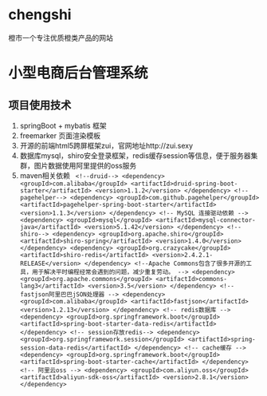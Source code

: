 # chengshi
橙市一个专注优质橙类产品的网站
# 小型电商后台管理系统
## 项目使用技术
1. springBoot + mybatis 框架
2. freemarker 页面渲染模板
3. 开源的前端html5跨屏框架zui，官网地址http://zui.sexy
4. 数据库mysql，shiro安全登录框架，redis缓存session等信息，便于服务器集群，图片数据使用阿里提供的oss服务
5. maven相关依赖
`
        <!--druid-->
        <dependency>
            <groupId>com.alibaba</groupId>
            <artifactId>druid-spring-boot-starter</artifactId>
            <version>1.1.2</version>
        </dependency>
        <!--pagehelper-->
        <dependency>
            <groupId>com.github.pagehelper</groupId>
            <artifactId>pagehelper-spring-boot-starter</artifactId>
            <version>1.1.3</version>
        </dependency>
        <!-- MySQL 连接驱动依赖 -->
        <dependency>
            <groupId>mysql</groupId>
            <artifactId>mysql-connector-java</artifactId>
            <version>5.1.42</version>
        </dependency>
        <!--shiro-->
        <dependency>
            <groupId>org.apache.shiro</groupId>
            <artifactId>shiro-spring</artifactId>
            <version>1.4.0</version>
        </dependency>
        <dependency>
            <groupId>org.crazycake</groupId>
            <artifactId>shiro-redis</artifactId>
            <version>2.4.2.1-RELEASE</version>
        </dependency>
        <!--Apache Commons包含了很多开源的工具，用于解决平时编程经常会遇到的问题，减少重复劳动。 -->
        <dependency>
            <groupId>org.apache.commons</groupId>
            <artifactId>commons-lang3</artifactId>
            <version>3.5</version>
        </dependency>
        <!-- fastjson阿里巴巴jSON处理器 -->
        <dependency>
            <groupId>com.alibaba</groupId>
            <artifactId>fastjson</artifactId>
            <version>1.2.13</version>
        </dependency>
        <!-- redis数据库 -->
        <dependency>
            <groupId>org.springframework.boot</groupId>
            <artifactId>spring-boot-starter-data-redis</artifactId>
        </dependency>
        <!-- session存放redis-->
        <dependency>
            <groupId>org.springframework.session</groupId>
            <artifactId>spring-session-data-redis</artifactId>
        </dependency>
        <!-- cache缓存 -->
        <dependency>
            <groupId>org.springframework.boot</groupId>
            <artifactId>spring-boot-starter-cache</artifactId>
        </dependency>
        <!-- 阿里云oss -->
        <dependency>
            <groupId>com.aliyun.oss</groupId>
            <artifactId>aliyun-sdk-oss</artifactId>
            <version>2.8.1</version>
        </dependency>`
